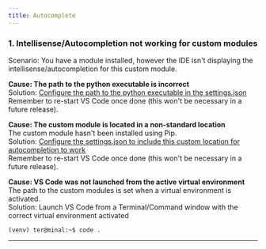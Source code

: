 ```yaml
---
title: Autocomplete
---
```


### 1. Intellisense/Autocompletion not working for custom modules  
Scenario: You have a module installed, however the IDE isn't displaying the intellisense/autocompletion for this custom module.  
  
**Cause: The path to the python executable is incorrect**   
Solution: [Configure the path to the python executable in the settings.json](https://github.com/DonJayamanne/pythonVSCode/wiki/Python-Path-and-Version)     
Remember to re-start VS Code once done (this won't be necessary in a future release).  
  
**Cause: The custom module is located in a non-standard location**   
The custom module hasn't been installed using Pip.  
Solution: [Configure the settings.json to include this custom location for autocompletion to work](https://github.com/DonJayamanne/pythonVSCode/wiki/Autocomplete-Intellisense)     
Remember to re-start VS Code once done (this won't be necessary in a future release).  

**Cause: VS Code was not launched from the active virtual environment**  
The path to the custom modules is set when a virtual environment is activated.  
Solution: Launch VS Code from a Terminal/Command window with the correct virtual environment activated  
```
(venv) ter@minal:~$ code .
```
---

